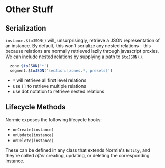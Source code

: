 # Other Stuff

## Serialization

`instance.$toJSON()` will, unsurprisingly, retrieve a JSON representation of an instance. By default, this won't serialize any nested relations - this because relations are normally retrieved lazily through javascript proxies.  We can include nested relations by supplying a path to `$toJSON()`.

```js
  zone.$toJSON('*')
  segment.$toJSON('section.[zones.*, presets]')
```

- `*` will retrieve all first level relations
- use `[]` to retrieve multiple relations
- use dot notation to retrieve nested relations

## Lifecycle Methods

Normie exposes the following lifecycle hooks:

- `onCreate(instance)`
- `onUpdate(instance)`
- `onDelete(instance)`

These can be defined in any class that extends Normie's `Entity`, and they're called _after_ creating, updating, or deleting the corresponding instance.